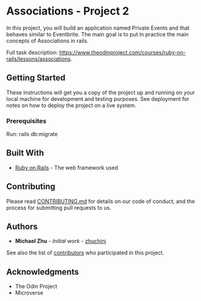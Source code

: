 # Associations - Project 2

In this project, you will build an application named Private Events and that behaves similar to Eventbrite. The main goal is to put in practice the main concepts of Associations in rails.

Full task description: https://www.theodinproject.com/courses/ruby-on-rails/lessons/associations.

## Getting Started

These instructions will get you a copy of the project up and running on your local machine for development and testing purposes. See deployment for notes on how to deploy the project on a live system.

### Prerequisites

Run: rails db:migrate

## Built With

* [Ruby on Rails](https://guides.rubyonrails.org/) - The web framework used

## Contributing

Please read [CONTRIBUTING.md](https://gist.github.com/PurpleBooth/b24679402957c63ec426) for details on our code of conduct, and the process for submitting pull requests to us.

## Authors

* **Michael Zhu** - *Initial work* - [zhuchini](https://github.com/zhuchini)

See also the list of [contributors](https://github.com/your/project/contributors) who participated in this project.

## Acknowledgments

* The Odin Project
* Microverse
